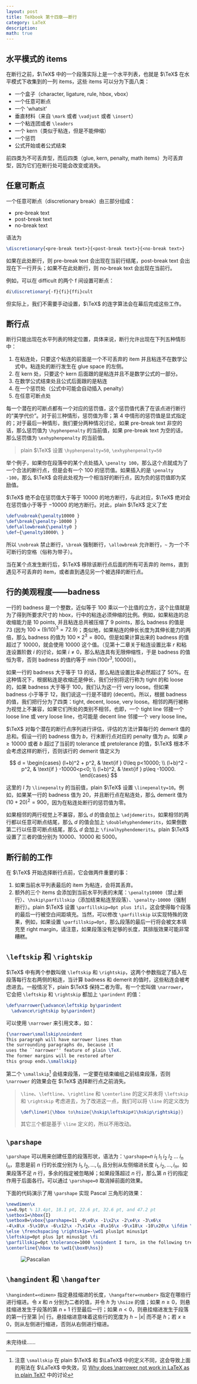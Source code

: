 ```yaml
---
layout: post
title: TeXbook 第十四章——断行
category: LaTeX
description: 
math: true
---
```


## 水平模式的 items

在断行之前，$\TeX$ 中的一个段落实际上是一个水平列表，也就是 $\TeX$ 在水平模式下收集到的一列 items，这些 items 可以分为下面八类：

+ 一个盒子（character, ligature, rule, hbox, vbox）
+ 一个任意可断点
+ 一个 'whatsit'
+ 垂直材料（来自 `\mark` 或者 `\vadjust` 或者 `\insert`）
+ 一个粘连团或者 `\leaders`
+ 一个 kern（类似于粘连，但是不能伸缩）
+ 一个惩罚
+ 公式开始或者公式结束

前四类为不可丢弃型，而后四类（glue, kern, penalty, math items）为可丢弃型，因为它们在断行处可能会改变或消失。

## 任意可断点

一个任意可断点（discretionary break）由三部分组成：
+ pre-break text
+ post-break text
+ no-break text

语法为

```tex
\discretionary{<pre-break text>}{<post-break text>}{<no-break text>}
```

如果在此处断行，则 pre-break text 会出现在当前行结尾，post-break text 会出现在下一行开头；如果不在此处断行，则 no-break text 会出现在当前行。

例如，可以在 difficult 的两个 f 间设置可断点：

```tex
di\discretionary{-f}{fi}{ffi}cult
```

但实际上，我们不需要手动设置，$\TeX$ 的连字算法会在幕后完成这些工作。

## 断行点

断行只能出现在水平列表的特定位置，具体来说，断行允许出现在下列五种情形中：

1. 在粘连处，只要这个粘连的前面是一个不可丢弃的 item 并且粘连不在数学公式中。粘连处的断行发生在 glue space 的左侧。
2. 在 kern 处，只要这个 kern 后面跟的是粘连并且不是数学公式的一部分。
3. 在数学公式结束处且公式后面跟的是粘连
4. 在一个惩罚处（公式中可能会自动插入 penalty）
5. 在任意可断点处

每一个潜在的可断点都有一个对应的惩罚值，这个惩罚值代表了在该点进行断行的“美学代价”。对于前三种情形，惩罚值为零；第 4 中情形的惩罚值是显式指定的；对于最后一种情形，我们要分两种情况讨论，如果 pre-break text 非空的话，那么惩罚值为 `\hyphenpenalty` 的当前值，如果 pre-break text 为空的话，那么惩罚值为 `\exhyphenpenalty` 的当前值。

> plain $\TeX$ 设置 `\hyphenpenalty=50`, `\exhyphenpenalty=50`

举个例子，如果你在段落中的某个点处插入 `\penalty 100`，那么这个点就成为了一个合法的断行点，但是会有一个 $100$ 的惩罚值。如果插入的是 `\penalty -100`，那么 $\TeX$ 会将此处视为一个相当好的断行点，因为负的惩罚值即为奖励值。

$\TeX$ 绝不会在惩罚值大于等于 $10000$ 的地方断行，与此对应，$\TeX$ 绝对会在惩罚值小于等于 $-10000$ 的地方断行。对此，plain $\TeX$ 定义了宏

```tex
\def\nobreak{\penalty10000 }
\def\break{\penalty-10000 }
\def\allowbreak{\penalty0 }
\def~{\penalty10000\ }
```

所以 `\nobreak` 禁止断行，`\break` 强制断行，`\allowbreak` 允许断行，`~` 为一个不可断行的空格（俗称为带子）。

当在某个点发生断行后，$\TeX$ 移除该断行点后面的所有可丢弃的 items，直到遇见不可丢弃的 item，或者直到遇见另一个被选择的断行点。

## 行的美观程度——badness

一行的 badness 是一个整数，近似等于 100 乘以一个比值的立方，这个比值就是为了得到所要求尺寸的 hbox，行中的粘连必须伸缩的比例。例如，如果粘连的总收缩能力是 10 points, 并且粘连总共被压缩了 9 points，那么 badness 的值是 73 (因为 $100\times(9/10)^3=72.9$)；类似地，如果粘连的伸长长度为其伸长能力的两倍，那么 badness 的值为 $100\times 2^3=800$。但是如果计算出来的 badness 的值超过了 $10000$，就会使用 $10000$ 这个值。（见第十二章关于粘连设置比率 $r$ 和粘连设置阶数 $i$ 的讨论，如果 $i\neq 0$，那么粘连具有无限伸缩性，于是 badness 的值恒为零，否则 badness 的值约等于 $\min(100r^3, 10000)$）。

如果一行的 badness 大于等于 13 的话，那么粘连设置比率必然超过了 50%。在这种情况下，根据粘连是收缩还是伸长，我们分别将这行称为 tight 的和 loose 的，如果 badness 大于等于 100，我们认为这一行 very loose。但如果 badness 小于等于 12，我们说这一行是不错的 (decent)。所以，根据 badness 的值，我们把行分为了四类：tight, decent, loose, very loose。相邻的两行被称为视觉上不兼容，如果它们所处的类别不相邻，也即，一个 tight line 邻接一个 loose line 或 very loose line，也可能是 decent line 邻接一个 very loose line。

$\TeX$ 对每个潜在的断行点序列进行评估，评估的方法计算每行的 demerit 值的总和。假设一行的 badness 值为 $b$，行末断行点对应的 penalty 值为 $p$。如果 $p\geq 10000$ 或者 $b$ 超过了当前的 tolerance 或 pretolerance 的值，$\TeX$ 根本不会考虑这样的断行，否则该行的 demerit 值定义为

$$
d = \begin{cases}
  (l+b)^2 + p^2, & \text{if } 0\leq p<10000; \\
  (l+b)^2 - p^2, & \text{if } -10000<p<0; \\
  (l+b)^2,       & \text{if } p\leq -10000.
\end{cases}
$$

这里的 $l$ 为 `\linepenalty` 的当前值，plain $\TeX$ 设置 `\linepenalty=10`。例如，如果某一行的 badness 值为 20，并且断行点在粘连处，那么 demerit 值为 $(10+20)^2=900$，因为在粘连处断行的惩罚值为零。

如果相邻的两行视觉上不兼容，那么 $d$ 的值会加上 `\adjdemerits`，如果相邻的两行都以任意可断点结尾，那么 $d$ 的值会加上 `\doublehyphendemerits`，如果倒数第二行以任意可断点结尾，那么 $d$ 会加上 `\finalhyphendemerits`。plain $\TeX$ 设置了三者的值分别为 10000、10000 和 5000。

## 断行前的工作

在 $\TeX$ 开始选择断行点前，它会做两件重要的事：

1. 如果当前水平列表最后的 item 为粘连，会将其丢弃。
2. 额外的三个 items 会添加到当前水平列表的末尾：`\penalty10000`（禁止断行）、`\hskip\parfillskip`（添加结束粘连至段落）、`\penalty-10000`（强制断行）。plain $\TeX$ 设置 `\parfillskip=0pt plus 1fil`，这会使得每个段落的最后一行被空白间距填充。当然，可以修改 `\parfillskip` 以实现特殊的效果，例如，如果设置 `\parfillskip=0pt`，那么段落的最后一行将会被文本填充至 right margin，请注意，如果段落没有足够的长度，其排版效果可能非常糟糕。

## `\leftskip` 和 `\rightskip`

$\TeX$ 中有两个参数叫做 `\leftskip` 和 `\rightskip`，这两个参数指定了插入在段落每行左右两侧的粘连，当计算 badness 和 demerit 的值时，这些粘连会被考虑进去。一般情况下，plain $\TeX$ 保持二者为零。有一个宏叫做 `\narrower`，它会把 `\leftskip` 和 `\rightskip` 都加上 `\parindent` 的值：

```tex
\def\narrower{\advance\leftskip by\parindent
  \advance\rightskip by\parindent}
```

可以使用 `\narrower` 来引用文本，如：

```tex
{\narrower\smallskip\noindent
This paragraph will have narrower lines than
the surrounding paragraphs do, because it
uses the ``narrower'' feature of plain \TeX.
The former margins will be restored after
this group ends.\smallskip}
```

第二个 `\smallskip`[^smallskip] 会结束段落，一定要在结束编组之前结束段落，否则 `\narrower` 的效果会在 $\TeX$ 选择断行点之前消失。

[^smallskip]: 注意 `\smallskip` 在 plain $\TeX$ 和 $\LaTeX$ 中的定义不同，这会导致上面的用法在 $\LaTeX$ 中失效，见 [Why does \narrower not work in LaTeX as in plain TeX?](https://tex.stackexchange.com/questions/568415/why-does-narrower-not-work-in-latex-as-in-plain-tex) 中的讨论

> `\line`、`\leftline`、`\rightline` 和 `\centerline` 的定义并未将 `\leftskip` 和 `\rightskip` 考虑进去，为了改进这一点，我们可以将 `\line` 的定义改为 
> ```tex
> \def\line#1{\hbox to\hsize{\hskip\leftskip#1\hskip\rightskip}}
> ```
> 其它三个都是基于 `\line` 定义的，所以不用改动。

## `\parshape`

`\parshape` 可以用来创建任意的段落形状，语法为：`\parshape=`$n$ $i_1$ $l_1$ $i_2$ $l_2$ $\ldots$ $i_n$ $l_n$，意思是前 $n$ 行的长度分别为 $l_1,l_2,\ldots,l_n$ 且分别从左侧缩进长度 $i_1,i_2,\ldots,i_n$。如果段落不足 $n$ 行，多余的指定被忽略掉；如果段落超过 $n$ 行，那么第 $n$ 行的指定作用于后面各行。可以通过 `\parshape=0` 取消掉前面的效果。

下面的代码演示了用 `\parshape` 实现 Pascal 三角形的效果：

```tex
\newdimen\x
\x=8.9pt % 13.4pt, 18.1 pt, 22.6 pt, 32.6 pt, and 47.2 pt
\setbox1=\hbox{I}
\setbox0=\vbox{\parshape=11 -0\x0\x -1\x2\x -2\x4\x -3\x6\x
-4\x8\x -5\x10\x -6\x12\x -7\x14\x -8\x16\x -9\x18\x -10\x20\x \ifdim \x>2em \rightskip=-\wd1
\else \frenchspacing \rightskip=-\wd1 plus1pt minus1pt
\leftskip=0pt plus 1pt minus1pt \fi
\parfillskip=0pt \tolerance=1000 \noindent I turn, in the following treatises, to various uses of those triangles whose generator is unity. But I leave out many more than I include; it is extraordinary how fertile in properties this triangle is. Everyone can try his hand.}
\centerline{\hbox to \wd1{\box0\hss}}
```

<figure>
  <img src="../images/texbook-chapter14/Pascalian.png" alt="Pascalian" class="invert" style="max-width: 100%;">
  <figcaption markdown="span"></figcaption>
</figure>


## `\hangindent` 和 `\hangafter`

`\hangindent=<dimen>` 指定悬挂缩进的长度，`\hangafter=<number>` 指定在哪些行进行缩进。令 $x$ 和 $n$ 分别为二者的值，并令 $h$ 为 `\hsize` 的值；如果 $n\geq 0$，则悬挂缩进发生于段落的第 $n+1$ 行至最后一行；如果 $n<0$，则悬挂缩进发生于段落的第一行至第 $\lvert n\rvert$ 行。悬挂缩进意味着这些行的宽度为 $h-\lvert x\rvert$ 而不是 $h$；若 $x\geq 0$，则从左侧进行缩进，否则从右侧进行缩进。


---
未完待续……

<div id="footnotes"></div>